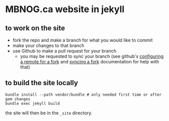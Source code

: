 # MBNOG.ca website in jekyll

## to work on the site

*	fork the repo and make a branch for what you would like to commit
*	make your changes to that branch
*	use Github to make a pull request for your branch
	*	you may be requested to sync your branch (see github's [configuring a remote for a fork](https://help.github.com/articles/configuring-a-remote-for-a-fork/) and [syncing a fork](https://help.github.com/articles/syncing-a-fork/) documentation for help with that)

## to build the site locally

	bundle install --path vendor/bundle # only needed first time or after gem changes
	bundle exec jekyll build

the site will then be in the `_site` directory.

